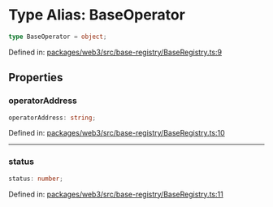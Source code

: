 # Type Alias: BaseOperator

```ts
type BaseOperator = object;
```

Defined in: [packages/web3/src/base-registry/BaseRegistry.ts:9](https://github.com/towns-protocol/towns/blob/0db1fd0ac7258e8db8cedfb6183e8eade8284fa1/packages/web3/src/base-registry/BaseRegistry.ts#L9)

## Properties

### operatorAddress

```ts
operatorAddress: string;
```

Defined in: [packages/web3/src/base-registry/BaseRegistry.ts:10](https://github.com/towns-protocol/towns/blob/0db1fd0ac7258e8db8cedfb6183e8eade8284fa1/packages/web3/src/base-registry/BaseRegistry.ts#L10)

***

### status

```ts
status: number;
```

Defined in: [packages/web3/src/base-registry/BaseRegistry.ts:11](https://github.com/towns-protocol/towns/blob/0db1fd0ac7258e8db8cedfb6183e8eade8284fa1/packages/web3/src/base-registry/BaseRegistry.ts#L11)
